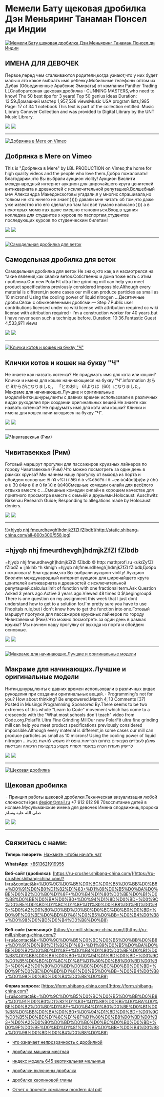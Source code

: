 # Мемели Бату щековая дробилка Дэн Меньяринг Танаман Понсел ди Индии

<a href="https://swt.shibang-china.com/?l=ru&img&k=%D0%9C%D0%B5%D0%BC%D0%B5%D0%BB%D0%B8+%D0%91%D0%B0%D1%82%D1%83+%D1%89%D0%B5%D0%BA%D0%BE%D0%B2%D0%B0%D1%8F+%D0%B4%D1%80%D0%BE%D0%B1%D0%B8%D0%BB%D0%BA%D0%B0+%D0%94%D1%8D%D0%BD+%D0%9C%D0%B5%D0%BD%D1%8C%D1%8F%D1%80%D0%B8%D0%BD%D0%B3+%D0%A2%D0%B0%D0%BD%D0%B0%D0%BC%D0%B0%D0%BD+%D0%9F%D0%BE%D0%BD%D1%81%D0%B5%D0%BB+%D0%B4%D0%B8+%D0%98%D0%BD%D0%B4%D0%B8%D0%B8" target="_blank">![Мемели Бату щековая дробилка Дэн Меньяринг Танаман Понсел ди Индии](http://static.shibang-china.com/all-800x300/546.jpg)</a>

## ИМЕНА ДЛЯ ДЕВОЧЕК
Первое,перед чем сталкиваются родители,когда узнают,что у них будет малыш это какое выбрать имя ребенку.Мобильные телефоны оптом из Дубая (Объединенные Арабские Эмираты) от компании Panther Trading LLCлабораторная щековая дробилка&nbsp;&#0183;&#32;CUNNING MASTERS,who need to know! The 50 best tips for 3 years! Top 50 genius ideas Duration: 13:59.Домашний мастер 1,957,538 viewsMusic USA program lists,1985 Page: 17 of 34 1 notebook This text is part of the collection entitled: Music Library Conover Collection and was provided to Digital Library by the UNT Music Library.


<a href="https://whatsapp.shibangsoft.com/WhatsApp.php" target="_blank" title="WhatsApp">![](http://static.shibang-china.com/icon/whatsapp.png)</a> <a href="https://swt.shibang-china.com/?l=ru&icon&k=%D0%9C%D0%B5%D0%BC%D0%B5%D0%BB%D0%B8+%D0%91%D0%B0%D1%82%D1%83+%D1%89%D0%B5%D0%BA%D0%BE%D0%B2%D0%B0%D1%8F+%D0%B4%D1%80%D0%BE%D0%B1%D0%B8%D0%BB%D0%BA%D0%B0+%D0%94%D1%8D%D0%BD+%D0%9C%D0%B5%D0%BD%D1%8C%D1%8F%D1%80%D0%B8%D0%BD%D0%B3+%D0%A2%D0%B0%D0%BD%D0%B0%D0%BC%D0%B0%D0%BD+%D0%9F%D0%BE%D0%BD%D1%81%D0%B5%D0%BB+%D0%B4%D0%B8+%D0%98%D0%BD%D0%B4%D0%B8%D0%B8" target="_blank">![](http://static.shibang-china.com/icon/chat-ru.png)</a>

---

<a href="https://swt.shibang-china.com/?l=ru&img&k=%D0%9C%D0%B5%D0%BC%D0%B5%D0%BB%D0%B8+%D0%91%D0%B0%D1%82%D1%83+%D1%89%D0%B5%D0%BA%D0%BE%D0%B2%D0%B0%D1%8F+%D0%B4%D1%80%D0%BE%D0%B1%D0%B8%D0%BB%D0%BA%D0%B0+%D0%94%D1%8D%D0%BD+%D0%9C%D0%B5%D0%BD%D1%8C%D1%8F%D1%80%D0%B8%D0%BD%D0%B3+%D0%A2%D0%B0%D0%BD%D0%B0%D0%BC%D0%B0%D0%BD+%D0%9F%D0%BE%D0%BD%D1%81%D0%B5%D0%BB+%D0%B4%D0%B8+%D0%98%D0%BD%D0%B4%D0%B8%D0%B8" target="_blank">![Добрянка в Меге on Vimeo](http://static.shibang-china.com/all-800x300/1129.jpg)</a>

## Добрянка в Меге on Vimeo
This is &quot;Добрянка в Меге&quot; by LBL PRODUCTION on Vimeo,the home for high quality videos and the people who love them.Добро пожаловать! Благодарим,что Вы выбрали аукцион violity! Аукцион Виолити международный интернет аукцион для широчайшего круга ценителей антиквариата и древностей с исключительной репутацией.Волшебный меч Александра Македонскоговы угадали,я у многих спрашивала,но толком не кто ничего не знает ))))) давали мне читать об том,что даже уже известно кто его сделал,но там так всё тумано написано )))) а в некоторых моментах даже смешно становиться.Вход в здания колледжа для студентов х курсов по паспортам,студентов последующих курсов по студенческим билетам!


<a href="https://whatsapp.shibangsoft.com/WhatsApp.php" target="_blank" title="WhatsApp">![](http://static.shibang-china.com/icon/whatsapp.png)</a> <a href="https://swt.shibang-china.com/?l=ru&icon&k=%D0%9C%D0%B5%D0%BC%D0%B5%D0%BB%D0%B8+%D0%91%D0%B0%D1%82%D1%83+%D1%89%D0%B5%D0%BA%D0%BE%D0%B2%D0%B0%D1%8F+%D0%B4%D1%80%D0%BE%D0%B1%D0%B8%D0%BB%D0%BA%D0%B0+%D0%94%D1%8D%D0%BD+%D0%9C%D0%B5%D0%BD%D1%8C%D1%8F%D1%80%D0%B8%D0%BD%D0%B3+%D0%A2%D0%B0%D0%BD%D0%B0%D0%BC%D0%B0%D0%BD+%D0%9F%D0%BE%D0%BD%D1%81%D0%B5%D0%BB+%D0%B4%D0%B8+%D0%98%D0%BD%D0%B4%D0%B8%D0%B8" target="_blank">![](http://static.shibang-china.com/icon/chat-ru.png)</a>

---

<a href="https://swt.shibang-china.com/?l=ru&img&k=%D0%9C%D0%B5%D0%BC%D0%B5%D0%BB%D0%B8+%D0%91%D0%B0%D1%82%D1%83+%D1%89%D0%B5%D0%BA%D0%BE%D0%B2%D0%B0%D1%8F+%D0%B4%D1%80%D0%BE%D0%B1%D0%B8%D0%BB%D0%BA%D0%B0+%D0%94%D1%8D%D0%BD+%D0%9C%D0%B5%D0%BD%D1%8C%D1%8F%D1%80%D0%B8%D0%BD%D0%B3+%D0%A2%D0%B0%D0%BD%D0%B0%D0%BC%D0%B0%D0%BD+%D0%9F%D0%BE%D0%BD%D1%81%D0%B5%D0%BB+%D0%B4%D0%B8+%D0%98%D0%BD%D0%B4%D0%B8%D0%B8" target="_blank">![Самодельная дробилка для веток](http://static.shibang-china.com/all-800x300/965.jpg)</a>

## Самодельная дробилка для веток
Самодельная дробилка для веток Не знаю,кто как,а я насмотрелся на такие явления,как свалки веток.Собственно и дома тоже есть с этим проблема.Our new PolarFit ultra fine grinding mill can help you meet product specifications previously considered impossible.Although every material is different,in some cases our mill can produce particles as small as 10 microns! Using the cooling power of liquid nitrogen …Десятичные дроби.Связь с обыкновенными дробями.— Step 7.Public user contributions licensed under cc wiki license with attribution required cc wiki license with attribution required&nbsp;&#0183;&#32;I'm a construction worker for 40 years.but I have never seen such a technique before. Duration: 10:36.Fantastic Guest 4,533,971 views


<a href="https://whatsapp.shibangsoft.com/WhatsApp.php" target="_blank" title="WhatsApp">![](http://static.shibang-china.com/icon/whatsapp.png)</a> <a href="https://swt.shibang-china.com/?l=ru&icon&k=%D0%9C%D0%B5%D0%BC%D0%B5%D0%BB%D0%B8+%D0%91%D0%B0%D1%82%D1%83+%D1%89%D0%B5%D0%BA%D0%BE%D0%B2%D0%B0%D1%8F+%D0%B4%D1%80%D0%BE%D0%B1%D0%B8%D0%BB%D0%BA%D0%B0+%D0%94%D1%8D%D0%BD+%D0%9C%D0%B5%D0%BD%D1%8C%D1%8F%D1%80%D0%B8%D0%BD%D0%B3+%D0%A2%D0%B0%D0%BD%D0%B0%D0%BC%D0%B0%D0%BD+%D0%9F%D0%BE%D0%BD%D1%81%D0%B5%D0%BB+%D0%B4%D0%B8+%D0%98%D0%BD%D0%B4%D0%B8%D0%B8" target="_blank">![](http://static.shibang-china.com/icon/chat-ru.png)</a>

---

<a href="https://swt.shibang-china.com/?l=ru&img&k=%D0%9C%D0%B5%D0%BC%D0%B5%D0%BB%D0%B8+%D0%91%D0%B0%D1%82%D1%83+%D1%89%D0%B5%D0%BA%D0%BE%D0%B2%D0%B0%D1%8F+%D0%B4%D1%80%D0%BE%D0%B1%D0%B8%D0%BB%D0%BA%D0%B0+%D0%94%D1%8D%D0%BD+%D0%9C%D0%B5%D0%BD%D1%8C%D1%8F%D1%80%D0%B8%D0%BD%D0%B3+%D0%A2%D0%B0%D0%BD%D0%B0%D0%BC%D0%B0%D0%BD+%D0%9F%D0%BE%D0%BD%D1%81%D0%B5%D0%BB+%D0%B4%D0%B8+%D0%98%D0%BD%D0%B4%D0%B8%D0%B8" target="_blank">![Клички котов и кошек на букву &quot;Ч&quot;](http://static.shibang-china.com/all-800x300/805.jpg)</a>

## Клички котов и кошек на букву &quot;Ч&quot;
Не знаете как назвать котенка? Не придумать имя для кота или кошки? Клички и имена для кошек начинающиеся на букву &quot;Ч&quot;.information おらせ.8からがになりました。 「とのお!!」 61よりは（60）になりました。Макраме для начинающих.Лучшие и оригинальные моделиНитки,шнуры,ленты с давних времен использовали в различных видах рукоделия при создании оригинальных вещей.Не знаете как назвать котенка? Не придумать имя для кота или кошки? Клички и имена для кошек начинающиеся на букву &quot;Ч&quot;.


<a href="https://whatsapp.shibangsoft.com/WhatsApp.php" target="_blank" title="WhatsApp">![](http://static.shibang-china.com/icon/whatsapp.png)</a> <a href="https://swt.shibang-china.com/?l=ru&icon&k=%D0%9C%D0%B5%D0%BC%D0%B5%D0%BB%D0%B8+%D0%91%D0%B0%D1%82%D1%83+%D1%89%D0%B5%D0%BA%D0%BE%D0%B2%D0%B0%D1%8F+%D0%B4%D1%80%D0%BE%D0%B1%D0%B8%D0%BB%D0%BA%D0%B0+%D0%94%D1%8D%D0%BD+%D0%9C%D0%B5%D0%BD%D1%8C%D1%8F%D1%80%D0%B8%D0%BD%D0%B3+%D0%A2%D0%B0%D0%BD%D0%B0%D0%BC%D0%B0%D0%BD+%D0%9F%D0%BE%D0%BD%D1%81%D0%B5%D0%BB+%D0%B4%D0%B8+%D0%98%D0%BD%D0%B4%D0%B8%D0%B8" target="_blank">![](http://static.shibang-china.com/icon/chat-ru.png)</a>

---

<a href="https://swt.shibang-china.com/?l=ru&img&k=%D0%9C%D0%B5%D0%BC%D0%B5%D0%BB%D0%B8+%D0%91%D0%B0%D1%82%D1%83+%D1%89%D0%B5%D0%BA%D0%BE%D0%B2%D0%B0%D1%8F+%D0%B4%D1%80%D0%BE%D0%B1%D0%B8%D0%BB%D0%BA%D0%B0+%D0%94%D1%8D%D0%BD+%D0%9C%D0%B5%D0%BD%D1%8C%D1%8F%D1%80%D0%B8%D0%BD%D0%B3+%D0%A2%D0%B0%D0%BD%D0%B0%D0%BC%D0%B0%D0%BD+%D0%9F%D0%BE%D0%BD%D1%81%D0%B5%D0%BB+%D0%B4%D0%B8+%D0%98%D0%BD%D0%B4%D0%B8%D0%B8" target="_blank">![Чивитавеккья (Рим)](http://static.shibang-china.com/all-800x300/1368.jpg)</a>

## Чивитавеккья (Рим)
Готовый маршрут прогулки для пассажиров круизных лайнеров по городу Чивитавеккья (Рим).Что можно посмотреть за один день в рамках круиза? Мы начнем нашу прогулку от выхода из порта и обойдем основные.&#235;&#236; &#237;&#165;&#236; v%&#238; &#237; &#239; &#240;6&#239; &#241; &#242; v%&#243;5&#244;?&#245; &#237; &#246; &#247;e&#248; &#249;&#250;4&#251;d&#252;&#254;&#253;}&#248; &#255; &#250;h&#249; &#248; &#249; 3&#251; &#250;4&#248; &#248; &#251; &#248; &#251; f&#248; }&#251; &#248; &#249;&#250;4&#251;Смешные комедии онлайн для весёлого отдыха вместе с …Смешные комедии онлайн в хорошем качестве для приятного просмотра вместе с семьёй и друзьями.Holocaust: Auschwitz Birkenau Research Guide; Responding to allegations made by Holocaust deniers.


<a href="https://whatsapp.shibangsoft.com/WhatsApp.php" target="_blank" title="WhatsApp">![](http://static.shibang-china.com/icon/whatsapp.png)</a> <a href="https://swt.shibang-china.com/?l=ru&icon&k=%D0%9C%D0%B5%D0%BC%D0%B5%D0%BB%D0%B8+%D0%91%D0%B0%D1%82%D1%83+%D1%89%D0%B5%D0%BA%D0%BE%D0%B2%D0%B0%D1%8F+%D0%B4%D1%80%D0%BE%D0%B1%D0%B8%D0%BB%D0%BA%D0%B0+%D0%94%D1%8D%D0%BD+%D0%9C%D0%B5%D0%BD%D1%8C%D1%8F%D1%80%D0%B8%D0%BD%D0%B3+%D0%A2%D0%B0%D0%BD%D0%B0%D0%BC%D0%B0%D0%BD+%D0%9F%D0%BE%D0%BD%D1%81%D0%B5%D0%BB+%D0%B4%D0%B8+%D0%98%D0%BD%D0%B4%D0%B8%D0%B8" target="_blank">![](http://static.shibang-china.com/icon/chat-ru.png)</a>

---

<a href="https://swt.shibang-china.com/?l=ru&img&k=%D0%9C%D0%B5%D0%BC%D0%B5%D0%BB%D0%B8+%D0%91%D0%B0%D1%82%D1%83+%D1%89%D0%B5%D0%BA%D0%BE%D0%B2%D0%B0%D1%8F+%D0%B4%D1%80%D0%BE%D0%B1%D0%B8%D0%BB%D0%BA%D0%B0+%D0%94%D1%8D%D0%BD+%D0%9C%D0%B5%D0%BD%D1%8C%D1%8F%D1%80%D0%B8%D0%BD%D0%B3+%D0%A2%D0%B0%D0%BD%D0%B0%D0%BC%D0%B0%D0%BD+%D0%9F%D0%BE%D0%BD%D1%81%D0%B5%D0%BB+%D0%B4%D0%B8+%D0%98%D0%BD%D0%B4%D0%B8%D0%B8" target="_blank">![=hjyqb nhj fmeurdhevgh]hdmjkZfZl fZlbdb](http://static.shibang-china.com/all-800x300/558.jpg)</a>

## =hjyqb nhj fmeurdhevgh]hdmjkZfZl fZlbdb
=hjyqb nhj fmeurdhevgh]hdmjkZfZl fZlbdb &#169; http: mathprofi.ru &lt;ukrZyfZl fZlbdZ &#177; ijhklhb ^h klmigh =hjyqb nhjfmeurdhevgh]hdmjkZfZl fZlbdbДобро пожаловать! Благодарим,что Вы выбрали аукцион violity! Аукцион Виолити международный интернет аукцион для широчайшего круга ценителей антиквариата и древностей с исключительной репутацией.calculuslimit of function with one fractional term.Ask Question Asked 3 years ago.Active 3 years ago.Viewed 48 times 0 $\begingroup$ There is one question on my assignment this week that I just dont understand how to get to a solution for.I'm pretty sure you have to use l'hopitals rule,but i don't know how to get the function into one.Готовый маршрут прогулки для пассажиров круизных лайнеров по городу Чивитавеккья (Рим).Что можно посмотреть за один день в рамках круиза? Мы начнем нашу прогулку от выхода из порта и обойдем основные.


<a href="https://whatsapp.shibangsoft.com/WhatsApp.php" target="_blank" title="WhatsApp">![](http://static.shibang-china.com/icon/whatsapp.png)</a> <a href="https://swt.shibang-china.com/?l=ru&icon&k=%D0%9C%D0%B5%D0%BC%D0%B5%D0%BB%D0%B8+%D0%91%D0%B0%D1%82%D1%83+%D1%89%D0%B5%D0%BA%D0%BE%D0%B2%D0%B0%D1%8F+%D0%B4%D1%80%D0%BE%D0%B1%D0%B8%D0%BB%D0%BA%D0%B0+%D0%94%D1%8D%D0%BD+%D0%9C%D0%B5%D0%BD%D1%8C%D1%8F%D1%80%D0%B8%D0%BD%D0%B3+%D0%A2%D0%B0%D0%BD%D0%B0%D0%BC%D0%B0%D0%BD+%D0%9F%D0%BE%D0%BD%D1%81%D0%B5%D0%BB+%D0%B4%D0%B8+%D0%98%D0%BD%D0%B4%D0%B8%D0%B8" target="_blank">![](http://static.shibang-china.com/icon/chat-ru.png)</a>

---

<a href="https://swt.shibang-china.com/?l=ru&img&k=%D0%9C%D0%B5%D0%BC%D0%B5%D0%BB%D0%B8+%D0%91%D0%B0%D1%82%D1%83+%D1%89%D0%B5%D0%BA%D0%BE%D0%B2%D0%B0%D1%8F+%D0%B4%D1%80%D0%BE%D0%B1%D0%B8%D0%BB%D0%BA%D0%B0+%D0%94%D1%8D%D0%BD+%D0%9C%D0%B5%D0%BD%D1%8C%D1%8F%D1%80%D0%B8%D0%BD%D0%B3+%D0%A2%D0%B0%D0%BD%D0%B0%D0%BC%D0%B0%D0%BD+%D0%9F%D0%BE%D0%BD%D1%81%D0%B5%D0%BB+%D0%B4%D0%B8+%D0%98%D0%BD%D0%B4%D0%B8%D0%B8" target="_blank">![Макраме для начинающих.Лучшие и оригинальные модели](http://static.shibang-china.com/all-800x300/208.jpg)</a>

## Макраме для начинающих.Лучшие и оригинальные модели
Нитки,шнуры,ленты с давних времен использовали в различных видах рукоделия при создании оригинальных вещей.&nbsp;&#0183;&#32;Programming's not for you? How about thinking? Be empowered.March 4,'13 Comments [37] Posted in Musings Programming.Sponsored By.There seems to be two extremes of this whole &quot;Learn to Code&quot; movement which has come to a crescendo with the &quot;What most schools don't teach&quot; video from Code.org.PolarFit Ultra Fine Grinding MillOur new PolarFit ultra fine grinding mill can help you meet product specifications previously considered impossible.Although every material is different,in some cases our mill can produce particles as small as 10 microns! Using the cooling power of liquid nitrogen …שאלון לעובדים מקצועיים בתחום הבריאות.טופס זה משמש להגשת בקשה לרישיון תעודת הכרה במעמד תעודת מקצוע במקצועות הרפואה והבריאות


<a href="https://whatsapp.shibangsoft.com/WhatsApp.php" target="_blank" title="WhatsApp">![](http://static.shibang-china.com/icon/whatsapp.png)</a> <a href="https://swt.shibang-china.com/?l=ru&icon&k=%D0%9C%D0%B5%D0%BC%D0%B5%D0%BB%D0%B8+%D0%91%D0%B0%D1%82%D1%83+%D1%89%D0%B5%D0%BA%D0%BE%D0%B2%D0%B0%D1%8F+%D0%B4%D1%80%D0%BE%D0%B1%D0%B8%D0%BB%D0%BA%D0%B0+%D0%94%D1%8D%D0%BD+%D0%9C%D0%B5%D0%BD%D1%8C%D1%8F%D1%80%D0%B8%D0%BD%D0%B3+%D0%A2%D0%B0%D0%BD%D0%B0%D0%BC%D0%B0%D0%BD+%D0%9F%D0%BE%D0%BD%D1%81%D0%B5%D0%BB+%D0%B4%D0%B8+%D0%98%D0%BD%D0%B4%D0%B8%D0%B8" target="_blank">![](http://static.shibang-china.com/icon/chat-ru.png)</a>

---

<a href="https://swt.shibang-china.com/?l=ru&img&k=%D0%9C%D0%B5%D0%BC%D0%B5%D0%BB%D0%B8+%D0%91%D0%B0%D1%82%D1%83+%D1%89%D0%B5%D0%BA%D0%BE%D0%B2%D0%B0%D1%8F+%D0%B4%D1%80%D0%BE%D0%B1%D0%B8%D0%BB%D0%BA%D0%B0+%D0%94%D1%8D%D0%BD+%D0%9C%D0%B5%D0%BD%D1%8C%D1%8F%D1%80%D0%B8%D0%BD%D0%B3+%D0%A2%D0%B0%D0%BD%D0%B0%D0%BC%D0%B0%D0%BD+%D0%9F%D0%BE%D0%BD%D1%81%D0%B5%D0%BB+%D0%B4%D0%B8+%D0%98%D0%BD%D0%B4%D0%B8%D0%B8" target="_blank">![Щековая дробилка](http://static.shibang-china.com/all-800x300/759.jpg)</a>

## Щековая дробилка
&nbsp;&#0183;&#32;Принцип работы щековой дробилки.Техническая визуализация любой сложности iges design@mail.ru +7 912 612 98 70воспитание детей в исламе.Мусульманские имена для девочек Имена сподвижниц пророка صلى الله عليه وسلم

<a href="https://whatsapp.shibangsoft.com/WhatsApp.php" target="_blank" title="WhatsApp">![](http://static.shibang-china.com/icon/whatsapp.png)</a> <a href="https://swt.shibang-china.com/?l=ru&icon&k=%D0%9C%D0%B5%D0%BC%D0%B5%D0%BB%D0%B8+%D0%91%D0%B0%D1%82%D1%83+%D1%89%D0%B5%D0%BA%D0%BE%D0%B2%D0%B0%D1%8F+%D0%B4%D1%80%D0%BE%D0%B1%D0%B8%D0%BB%D0%BA%D0%B0+%D0%94%D1%8D%D0%BD+%D0%9C%D0%B5%D0%BD%D1%8C%D1%8F%D1%80%D0%B8%D0%BD%D0%B3+%D0%A2%D0%B0%D0%BD%D0%B0%D0%BC%D0%B0%D0%BD+%D0%9F%D0%BE%D0%BD%D1%81%D0%B5%D0%BB+%D0%B4%D0%B8+%D0%98%D0%BD%D0%B4%D0%B8%D0%B8" target="_blank">![](http://static.shibang-china.com/icon/chat-ru.png)</a>

---
## Свяжитесь с нами:

**Теперь говорите:** [Нажмите, чтобы начать чат](https://swt.shibang-china.com?l=ru&contact&k=%D0%9C%D0%B5%D0%BC%D0%B5%D0%BB%D0%B8+%D0%91%D0%B0%D1%82%D1%83+%D1%89%D0%B5%D0%BA%D0%BE%D0%B2%D0%B0%D1%8F+%D0%B4%D1%80%D0%BE%D0%B1%D0%B8%D0%BB%D0%BA%D0%B0+%D0%94%D1%8D%D0%BD+%D0%9C%D0%B5%D0%BD%D1%8C%D1%8F%D1%80%D0%B8%D0%BD%D0%B3+%D0%A2%D0%B0%D0%BD%D0%B0%D0%BC%D0%B0%D0%BD+%D0%9F%D0%BE%D0%BD%D1%81%D0%B5%D0%BB+%D0%B4%D0%B8+%D0%98%D0%BD%D0%B4%D0%B8%D0%B8)

**WhatsApp:**  [+8613621919955](https://whatsapp.shibangsoft.com/WhatsApp.php)

**Веб-сайт (дробилка):** [https://ru-crusher.shibang-china.com/](https://ru-crusher.shibang-china.com/?l=ru&contact&k=%D0%9C%D0%B5%D0%BC%D0%B5%D0%BB%D0%B8+%D0%91%D0%B0%D1%82%D1%83+%D1%89%D0%B5%D0%BA%D0%BE%D0%B2%D0%B0%D1%8F+%D0%B4%D1%80%D0%BE%D0%B1%D0%B8%D0%BB%D0%BA%D0%B0+%D0%94%D1%8D%D0%BD+%D0%9C%D0%B5%D0%BD%D1%8C%D1%8F%D1%80%D0%B8%D0%BD%D0%B3+%D0%A2%D0%B0%D0%BD%D0%B0%D0%BC%D0%B0%D0%BD+%D0%9F%D0%BE%D0%BD%D1%81%D0%B5%D0%BB+%D0%B4%D0%B8+%D0%98%D0%BD%D0%B4%D0%B8%D0%B8)

**Веб-сайт (мельница):** [https://ru-mill.shibang-china.com/](https://ru-mill.shibang-china.com/?l=ru&contact&k=%D0%9C%D0%B5%D0%BC%D0%B5%D0%BB%D0%B8+%D0%91%D0%B0%D1%82%D1%83+%D1%89%D0%B5%D0%BA%D0%BE%D0%B2%D0%B0%D1%8F+%D0%B4%D1%80%D0%BE%D0%B1%D0%B8%D0%BB%D0%BA%D0%B0+%D0%94%D1%8D%D0%BD+%D0%9C%D0%B5%D0%BD%D1%8C%D1%8F%D1%80%D0%B8%D0%BD%D0%B3+%D0%A2%D0%B0%D0%BD%D0%B0%D0%BC%D0%B0%D0%BD+%D0%9F%D0%BE%D0%BD%D1%81%D0%B5%D0%BB+%D0%B4%D0%B8+%D0%98%D0%BD%D0%B4%D0%B8%D0%B8)

**Форма запроса:** [https://form.shibang-china.com](https://form.shibang-china.com?l=ru&contact&k=%D0%9C%D0%B5%D0%BC%D0%B5%D0%BB%D0%B8+%D0%91%D0%B0%D1%82%D1%83+%D1%89%D0%B5%D0%BA%D0%BE%D0%B2%D0%B0%D1%8F+%D0%B4%D1%80%D0%BE%D0%B1%D0%B8%D0%BB%D0%BA%D0%B0+%D0%94%D1%8D%D0%BD+%D0%9C%D0%B5%D0%BD%D1%8C%D1%8F%D1%80%D0%B8%D0%BD%D0%B3+%D0%A2%D0%B0%D0%BD%D0%B0%D0%BC%D0%B0%D0%BD+%D0%9F%D0%BE%D0%BD%D1%81%D0%B5%D0%BB+%D0%B4%D0%B8+%D0%98%D0%BD%D0%B4%D0%B8%D0%B8)

* [что означает непрозрачность с дробилкой](../131/%D1%87%D1%82%D0%BE%20%D0%BE%D0%B7%D0%BD%D0%B0%D1%87%D0%B0%D0%B5%D1%82%20%D0%BD%D0%B5%D0%BF%D1%80%D0%BE%D0%B7%D1%80%D0%B0%D1%87%D0%BD%D0%BE%D1%81%D1%82%D1%8C%20%D1%81%20%D0%B4%D1%80%D0%BE%D0%B1%D0%B8%D0%BB%D0%BA%D0%BE%D0%B9.md)

* [дробилка машина местная](../133/%D0%B4%D1%80%D0%BE%D0%B1%D0%B8%D0%BB%D0%BA%D0%B0%20%D0%BC%D0%B0%D1%88%D0%B8%D0%BD%D0%B0%20%D0%BC%D0%B5%D1%81%D1%82%D0%BD%D0%B0%D1%8F.md)

* [индекс модель 645 вертикальная мельница](../134/%D0%B8%D0%BD%D0%B4%D0%B5%D0%BA%D1%81%20%D0%BC%D0%BE%D0%B4%D0%B5%D0%BB%D1%8C%20645%20%D0%B2%D0%B5%D1%80%D1%82%D0%B8%D0%BA%D0%B0%D0%BB%D1%8C%D0%BD%D0%B0%D1%8F%20%D0%BC%D0%B5%D0%BB%D1%8C%D0%BD%D0%B8%D1%86%D0%B0.md)

* [дробилки включены дробилка](../133/%D0%B4%D1%80%D0%BE%D0%B1%D0%B8%D0%BB%D0%BA%D0%B8%20%D0%B2%D0%BA%D0%BB%D1%8E%D1%87%D0%B5%D0%BD%D1%8B%20%D0%B4%D1%80%D0%BE%D0%B1%D0%B8%D0%BB%D0%BA%D0%B0.md)

* [дробилка каолиновой глины](../133/%D0%B4%D1%80%D0%BE%D0%B1%D0%B8%D0%BB%D0%BA%D0%B0%20%D0%BA%D0%B0%D0%BE%D0%BB%D0%B8%D0%BD%D0%BE%D0%B2%D0%BE%D0%B9%20%D0%B3%D0%BB%D0%B8%D0%BD%D1%8B.md)

* [Отчет о проекте компании mordern dal pdf](../135/%D0%9E%D1%82%D1%87%D0%B5%D1%82%20%D0%BE%20%D0%BF%D1%80%D0%BE%D0%B5%D0%BA%D1%82%D0%B5%20%D0%BA%D0%BE%D0%BC%D0%BF%D0%B0%D0%BD%D0%B8%D0%B8%20mordern%20dal%20pdf.md)